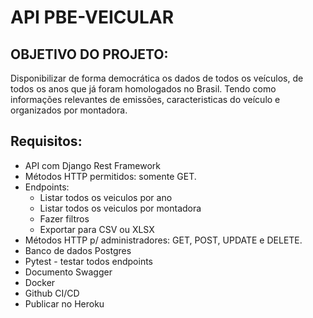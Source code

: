 # API PBE-VEICULAR


## OBJETIVO DO PROJETO:

Disponibilizar de forma democrática os dados de todos os veículos, de todos os anos que já foram homologados no Brasil. Tendo como informações relevantes de emissões, caracteristicas do veículo e organizados por montadora.

## Requisitos:

- API com Django Rest Framework
- Métodos HTTP permitidos: somente GET. 
- Endpoints:
    * Listar todos os veiculos por ano
    * Listar todos os veiculos por montadora
    * Fazer filtros
    * Exportar para CSV ou XLSX
- Métodos HTTP p/ administradores: GET, POST, UPDATE e DELETE.
- Banco de dados Postgres
- Pytest - testar todos endpoints
- Documento Swagger
- Docker
- Github CI/CD
- Publicar no Heroku
